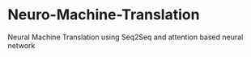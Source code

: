 # Neuro-Machine-Translation
Neural Machine Translation using Seq2Seq and attention based neural network
